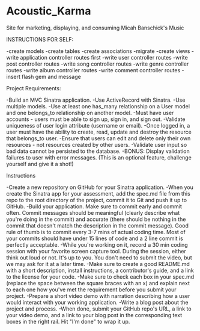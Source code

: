 # Acoustic_Karma
Site for marketing, displaying, and consuming Micah Banschick's Music

INSTRUCTIONS FOR SELF:

-create models
-create tables
-create associations
-migrate 
-create views
-write application controller routes first
-write user controller routes
-write post controller routes
-write song controller routes
-write genre controller routes
-write album controller routes
-write comment controller routes
-insert flash gem and message


Project Requirements:

-Build an MVC Sinatra application.
-Use ActiveRecord with Sinatra.
-Use multiple models.
-Use at least one has_many relationship on a User model and one belongs_to relationship on another model.
-Must have user accounts - users must be able to sign up, sign in, and sign out.
-Validate uniqueness of user login attribute (username or email).
-Once logged in, a user must have the ability to create, read, update and destroy the resource that belongs_to user.
-Ensure that users can edit and delete only their own resources - not resources created by other users.
-Validate user input so bad data cannot be persisted to the database.
-BONUS: Display validation failures to user with error messages. (This is an optional feature, challenge yourself and give it a shot!)

Instructions

-Create a new repository on GitHub for your Sinatra application.
-When you create the Sinatra app for your assessment, add the spec.md file from this repo to the root directory of the project, commit it to Git and push it up to GitHub.
-Build your application. Make sure to commit early and commit often. Commit messages should be meaningful (clearly describe what you're doing in the commit) and accurate (there should be nothing in the commit that doesn't match the description in the commit message). Good rule of thumb is to commit every 3-7 mins of actual coding time. Most of your commits should have under 15 lines of code and a 2 line commit is perfectly acceptable.
-While you're working on it, record a 30 min coding session with your favorite screen capture tool. During the session, either think out loud or not. It's up to you. You don't need to submit the video, but we may ask for it at a later time.
-Make sure to create a good README.md with a short description, install instructions, a contributor's guide, and a link to the license for your code.
-Make sure to check each box in your spec.md (replace the space between the square braces with an x) and explain next to each one how you've met the requirement before you submit your project.
-Prepare a short video demo with narration describing how a user would interact with your working application.
-Write a blog post about the project and process.
-When done, submit your GitHub repo's URL, a link to your video demo, and a link to your blog post in the corresponding text boxes in the right rail. Hit "I'm done" to wrap it up.